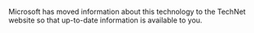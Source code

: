 
Microsoft has moved information about this technology to the TechNet website so that up\-to\-date information is available to you.